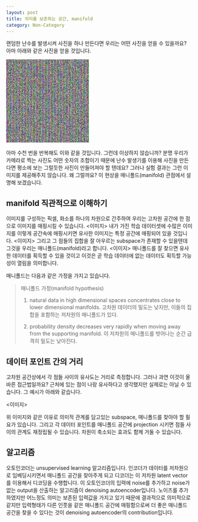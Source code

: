 ```yaml
---
layout: post
title: 의미를 보존하는 공간, manifold
category: Non-Category
---
```


랜덤한 난수를 발생시켜 사진을 하나 만든다면 우리는 어떤 사진을 얻을 수 있을까요?
아마 아래와 같은 사진을 얻을 것입니다.

![](/public/img/manifold_learning_figure1.JPG "Figure1 of manifold_learning")

아마 수천 번을 반복해도 이와 같을 것입니다.
그런데 이상하지 않습니까?
분명 우리가 카메라로 찍는 사진도 어떤 숫자의 조합이기 때문에 난수 발생기를 이용해 사진을 만든다면 평소에 보는 그럴듯한 사진이 만들어져야 할 텐데요?
그러나 실험 결과는 그런 이미지를 제공해주지 않습니다.
왜 그럴까요?
이 현상을 매니폴드(manifold) 관점에서 설명해 보겠습니다.

## manifold 직관적으로 이해하기
이미지를 구성하는 픽셀, 화소를 하나의 차원으로 간주하여 우리는 고차원 공간에 한 점으로 이미지를 매핑시킬 수 있습니다.
<이미지>
내가 가진 학습 데이터셋에 수많은 이미지를 이렇게 공간속에 매핑시키면 유사한 이미지는 특정 공간에 매핑되어 있을 것입니다.
<이미지>
그리고 그 점들의 집합을 잘 아우르는 subspace가 존재할 수 있을텐데 그것을 우리는 매니폴드(manifold)라고 합니다.
<이미지>
매니폴드를 잘 찾으면 유사한 데이터를 획득할 수 있을 것이고 이것은 곧 학습 데이터에 없는 데이터도 획득할 가능성이 열림을 의미합니다.

매니폴드는 다음과 같은 가정을 가지고 있습니다.

> 매니폴드 가정(manifold hypothesis)
> 1. natural data in high dimensional spaces concentrates close to lower dimensional manifolds.
> 고차원 데이터의 밀도는 낮지만, 이들의 집합을 포함하는 저차원의 매니폴드가 있다.
>
> 2. probability density decreases very rapidly when moving away from the supporting manifold.
> 이 저차원의 매니폴드를 벗어나는 순간 급격히 밀도는 낮아진다.

## 데이터 포인트 간의 거리

고차원 공간상에서 각 점들 사이의 유사도는 거리로 측정합니다.
그러나 과연 이것이 올바른 접근법일까요?
근처에 있는 점이 나랑 유사하다고 생각했지만 실제로는 아닐 수 있습니다.
그 예시가 아래와 같습니다.

<이미지>
 
위 이미지와 같은 이유로 의미적 관계를 담고있는 subspace, 매니폴드를 찾아야 할 필요가 있습니다.
그리고 각 데이터 포인트를 매니폴드 공간에 projection 시키면 점들 사이의 관계도 재정립될 수 있습니다.
차원이 축소되는 효과도 함께 거둘 수 있습니다.  

## 알고리즘

오토인코더는 unsupervised learning 알고리즘입니다.
인코더가 데이터를 저차원으로 임베딩시키면서 매니폴드 공간을 찾아주게 되고 디코더는 이 저차원 latent vector를 이용해서 디코딩을 수행합니다. 
이 오토인코더의 입력에 noise를 추가하고 noise가 없는 output을 산출하는 알고리즘이 denoising autoencoder입니다.
노이즈를 추가하였지만 어느정도 의미는 보존된 입력값을 가지고 있기 때문에 결과적으로 의미적으로 같지만 입력형태가 다른 인풋을 같은 매니폴드 공간에 매핑함으로써 더 좋은 매니폴드 공간을 찾을 수 있다는 것이 denoising autoencoder의 contribution입니다.





